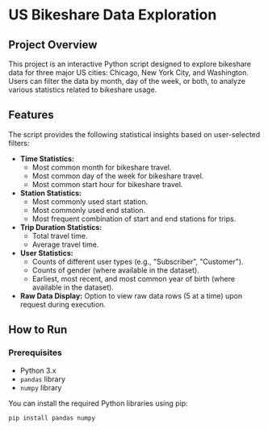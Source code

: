 # US Bikeshare Data Exploration

## Project Overview

This project is an interactive Python script designed to explore bikeshare data for three major US cities: Chicago, New York City, and Washington. Users can filter the data by month, day of the week, or both, to analyze various statistics related to bikeshare usage.

## Features

The script provides the following statistical insights based on user-selected filters:

* **Time Statistics:**
    * Most common month for bikeshare travel.
    * Most common day of the week for bikeshare travel.
    * Most common start hour for bikeshare travel.
* **Station Statistics:**
    * Most commonly used start station.
    * Most commonly used end station.
    * Most frequent combination of start and end stations for trips.
* **Trip Duration Statistics:**
    * Total travel time.
    * Average travel time.
* **User Statistics:**
    * Counts of different user types (e.g., "Subscriber", "Customer").
    * Counts of gender (where available in the dataset).
    * Earliest, most recent, and most common year of birth (where available in the dataset).
* **Raw Data Display:** Option to view raw data rows (5 at a time) upon request during execution.

## How to Run

### Prerequisites

* Python 3.x
* `pandas` library
* `numpy` library

You can install the required Python libraries using pip:
```bash
pip install pandas numpy


